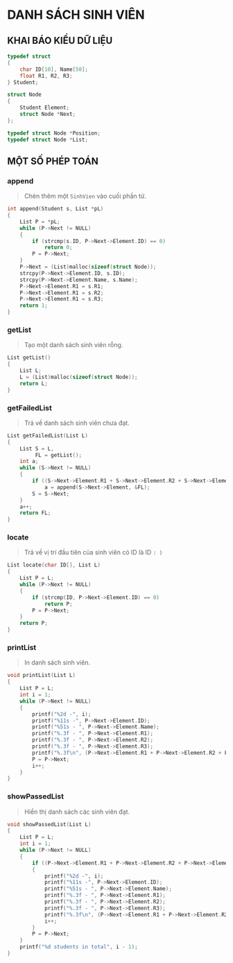# DANH SÁCH SINH VIÊN

## KHAI BÁO KIỂU DỮ LIỆU

```c
typedef struct
{
    char ID[10], Name[50];
    float R1, R2, R3;
} Student;

struct Node
{
    Student Element;
    struct Node *Next;
};

typedef struct Node *Position;
typedef struct Node *List;
```

## MỘT SỐ PHÉP TOÁN

### append

> Chèn thêm một `SinhVien` vào cuối phần tử.

```c
int append(Student s, List *pL)
{
    List P = *pL;
    while (P->Next != NULL)
    {
        if (strcmp(s.ID, P->Next->Element.ID) == 0)
            return 0;
        P = P->Next;
    }
    P->Next = (List)malloc(sizeof(struct Node));
    strcpy(P->Next->Element.ID, s.ID);
    strcpy(P->Next->Element.Name, s.Name);
    P->Next->Element.R1 = s.R1;
    P->Next->Element.R1 = s.R2;
    P->Next->Element.R1 = s.R3;
    return 1;
}
```

### getList

> Tạo một danh sách sinh viên rỗng.

```c
List getList()
{
    List L;
    L = (List)malloc(sizeof(struct Node));
    return L;
}
```

### getFailedList

> Trả về danh sách sinh viên chưa đạt.

```c
List getFailedList(List L)
{
    List S = L,
         FL = getList();
    int a;
    while (S->Next != NULL)
    {
        if ((S->Next->Element.R1 + S->Next->Element.R2 + S->Next->Element.R3) / 3 < 4)
            a = append(S->Next->Element, &FL);
        S = S->Next;
    }
    a++;
    return FL;
}
```

### locate

> Trả về vị trí đầu tiên của sinh viên có ID là ID `: )`

```c
List locate(char ID[], List L)
{
    List P = L;
    while (P->Next != NULL)
    {
        if (strcmp(ID, P->Next->Element.ID) == 0)
            return P;
        P = P->Next;
    }
    return P;
}
```

### printList

> In danh sách sinh viên.

```c
void printList(List L)
{
    List P = L;
    int i = 1;
    while (P->Next != NULL)
    {
        printf("%2d -", i);
        printf("%11s -", P->Next->Element.ID);
        printf("%51s - ", P->Next->Element.Name);
        printf("%.3f - ", P->Next->Element.R1);
        printf("%.3f - ", P->Next->Element.R2);
        printf("%.3f - ", P->Next->Element.R3);
        printf("%.3f\n", (P->Next->Element.R1 + P->Next->Element.R2 + P->Next->Element.R3) / 3);
        P = P->Next;
        i++;
    }
}
```

### showPassedList

> Hiển thị danh sách các sinh viên đạt.

```c
void showPassedList(List L)
{
    List P = L;
    int i = 1;
    while (P->Next != NULL)
    {
        if ((P->Next->Element.R1 + P->Next->Element.R2 + P->Next->Element.R3) / 3 >= 4)
        {
            printf("%2d -", i);
            printf("%11s -", P->Next->Element.ID);
            printf("%51s - ", P->Next->Element.Name);
            printf("%.3f - ", P->Next->Element.R1);
            printf("%.3f - ", P->Next->Element.R2);
            printf("%.3f - ", P->Next->Element.R3);
            printf("%.3f\n", (P->Next->Element.R1 + P->Next->Element.R2 + P->Next->Element.R3) / 3);
            i++;
        }
        P = P->Next;
    }
    printf("%d students in total", i - 1);
}
```
